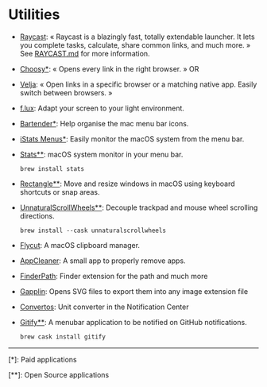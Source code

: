 # Utilities

- [Raycast](https://www.raycast.com/): « Raycast is a blazingly fast, totally extendable launcher. It lets you complete tasks, calculate, share common links, and much more. » See [RAYCAST.md](./RAYCAST.md) for more information.

- [Choosy*](https://www.choosyosx.com/): « Opens every link in the right browser. » OR

- [Velja](https://apps.apple.com/us/app/velja/id1607635845): « Open links in a specific browser or a matching native app. Easily switch between browsers. »

- [f.lux](https://justgetflux.com/): Adapt your screen to your light environment.

- [Bartender*](https://www.macbartender.com/): Help organise the mac menu bar icons.

- [iStats Menus*](https://bjango.com/mac/istatmenus/): Easily monitor the macOS system from the menu bar.

- [Stats**](https://github.com/exelban/stats): macOS system monitor in your menu bar.
  ```shell
  brew install stats
  ```

- [Rectangle**](https://rectangleapp.com/): Move and resize windows in macOS using keyboard shortcuts or snap areas.

- [UnnaturalScrollWheels**](https://github.com/ther0n/UnnaturalScrollWheels): Decouple trackpad and mouse wheel scrolling directions. 
  ```shell
  brew install --cask unnaturalscrollwheels
  ```

- [Flycut](https://apps.apple.com/us/app/flycut-clipboard-manager/id442160987?mt=12): A macOS clipboard manager.

- [AppCleaner](https://freemacsoft.net/appcleaner/): A small app to properly remove apps.

- [FinderPath](https://bahoom.com/finderpath/): Finder extension for the path and much more

- [Gapplin](https://apps.apple.com/app/coteditor/id768053424?ign-mpt=uo%3D8): Opens SVG files to export them into any image extension file

- [Convertos](https://apps.apple.com/us/app/convertos-unit-converter-widget/id933651245?ls=1&mt=12): Unit converter in the Notification Center

- [Gitify**](https://www.gitify.io/): A menubar application to be notified on GitHub notifications.
  ```sh
  brew cask install gitify
  ```

---
[*]: Paid applications

[**]: Open Source applications

